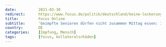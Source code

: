 ```yaml
---
date:          2021-03-30
redirect:      https://www.focus.de/politik/deutschland/keine-lockerungen-trotz-impfung-immun-aber-isoliert-in-seniorenheimen-offenbart-sich-blinder-fleck-der-impfstrategie_id_13141443.html
title:         Focus Online
subtitle:      'Geimpfte Senioren dürfen nicht zusammen Mittag essen: Ihnen wurde die Würde genommen'
country:       DE
categories:    [Impfung, Mensch]
tags:          [focus, kollateralschäden]
---
```

